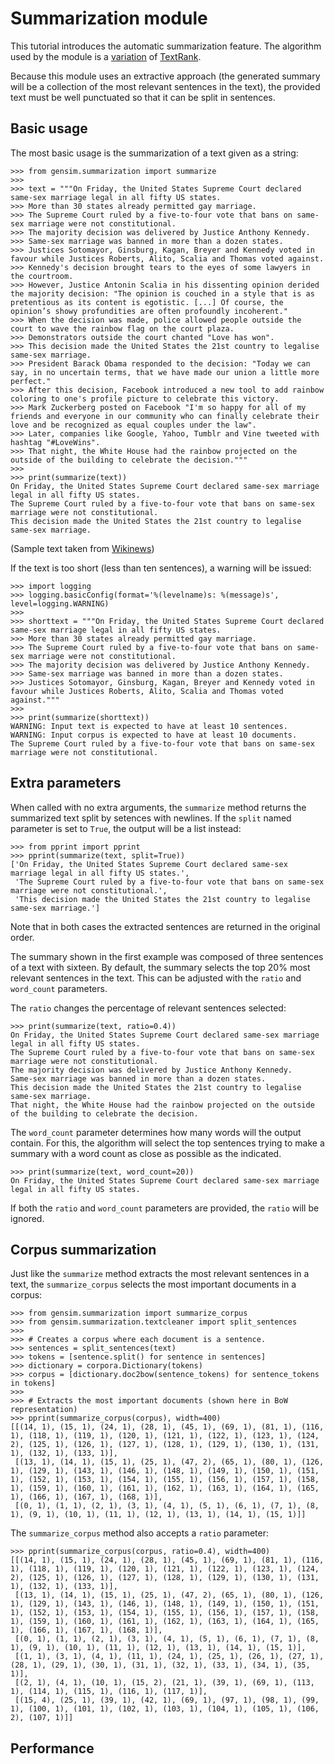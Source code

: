 
Summarization module
====================

This tutorial introduces the automatic summarization feature.
The algorithm used by the module is a [variation](https://github.com/summanlp/docs/raw/master/articulo/articulo-en.pdf) of [TextRank](http://web.eecs.umich.edu/~mihalcea/papers/mihalcea.emnlp04.pdf).

Because this module uses an extractive approach (the generated summary will be a collection of the most relevant sentences in the text),
the provided text must be well punctuated so that it can be split in sentences.


Basic usage
-----------

The most basic usage is the summarization of a text given as a string:

    >>> from gensim.summarization import summarize
    >>>
    >>> text = """On Friday, the United States Supreme Court declared same-sex marriage legal in all fifty US states. 
    >>> More than 30 states already permitted gay marriage. 
    >>> The Supreme Court ruled by a five-to-four vote that bans on same-sex marriage were not constitutional. 
    >>> The majority decision was delivered by Justice Anthony Kennedy.
    >>> Same-sex marriage was banned in more than a dozen states. 
    >>> Justices Sotomayor, Ginsburg, Kagan, Breyer and Kennedy voted in favour while Justices Roberts, Alito, Scalia and Thomas voted against.
    >>> Kennedy's decision brought tears to the eyes of some lawyers in the courtroom. 
    >>> However, Justice Antonin Scalia in his dissenting opinion derided the majority decision: "The opinion is couched in a style that is as pretentious as its content is egotistic. [...] Of course, the opinion’s showy profundities are often profoundly incoherent."
    >>> When the decision was made, police allowed people outside the court to wave the rainbow flag on the court plaza. 
    >>> Demonstrators outside the court chanted "Love has won". 
    >>> This decision made the United States the 21st country to legalise same-sex marriage.
    >>> President Barack Obama responded to the decision: "Today we can say, in no uncertain terms, that we have made our union a little more perfect."
    >>> After this decision, Facebook introduced a new tool to add rainbow coloring to one's profile picture to celebrate this victory. 
    >>> Mark Zuckerberg posted on Facebook "I'm so happy for all of my friends and everyone in our community who can finally celebrate their love and be recognized as equal couples under the law".
    >>> Later, companies like Google, Yahoo, Tumblr and Vine tweeted with hashtag "#LoveWins". 
    >>> That night, the White House had the rainbow projected on the outside of the building to celebrate the decision."""
    >>>
    >>> print(summarize(text))
    On Friday, the United States Supreme Court declared same-sex marriage legal in all fifty US states.
    The Supreme Court ruled by a five-to-four vote that bans on same-sex marriage were not constitutional.
    This decision made the United States the 21st country to legalise same-sex marriage.

(Sample text taken from [Wikinews](https://en.wikinews.org/wiki/US_Supreme_Court_declares_same-sex_marriage_legal))


If the text is too short (less than ten sentences), a warning will be issued:

    >>> import logging
    >>> logging.basicConfig(format='%(levelname)s: %(message)s', level=logging.WARNING)
    >>>
    >>> shorttext = """On Friday, the United States Supreme Court declared same-sex marriage legal in all fifty US states. 
    >>> More than 30 states already permitted gay marriage. 
    >>> The Supreme Court ruled by a five-to-four vote that bans on same-sex marriage were not constitutional. 
    >>> The majority decision was delivered by Justice Anthony Kennedy.
    >>> Same-sex marriage was banned in more than a dozen states. 
    >>> Justices Sotomayor, Ginsburg, Kagan, Breyer and Kennedy voted in favour while Justices Roberts, Alito, Scalia and Thomas voted against."""
    >>>
    >>> print(summarize(shorttext))
    WARNING: Input text is expected to have at least 10 sentences.
    WARNING: Input corpus is expected to have at least 10 documents.
    The Supreme Court ruled by a five-to-four vote that bans on same-sex marriage were not constitutional.


Extra parameters
----------------

When called with no extra arguments, the `summarize` method returns the summarized text split by setences with newlines.
If the `split` named parameter is set to `True`, the output will be a list instead:

    >>> from pprint import pprint 
    >>> pprint(summarize(text, split=True))
    ['On Friday, the United States Supreme Court declared same-sex marriage legal in all fifty US states.',
     'The Supreme Court ruled by a five-to-four vote that bans on same-sex marriage were not constitutional.',
     'This decision made the United States the 21st country to legalise same-sex marriage.']

Note that in both cases the extracted sentences are returned in the original order.


The summary shown in the first example was composed of three sentences of a text with sixteen.
By default, the summary selects the top 20% most relevant sentences in the text. 
This can be adjusted with the `ratio` and `word_count` parameters.

The `ratio` changes the percentage of relevant sentences selected:

    >>> print(summarize(text, ratio=0.4))
    On Friday, the United States Supreme Court declared same-sex marriage legal in all fifty US states.
    The Supreme Court ruled by a five-to-four vote that bans on same-sex marriage were not constitutional.
    The majority decision was delivered by Justice Anthony Kennedy.
    Same-sex marriage was banned in more than a dozen states.
    This decision made the United States the 21st country to legalise same-sex marriage.
    That night, the White House had the rainbow projected on the outside of the building to celebrate the decision.

The `word_count` parameter determines how many words will the output contain.
For this, the algorithm will select the top sentences trying to make a summary with a word count as close 
as possible as the indicated.

    >>> print(summarize(text, word_count=20))
    On Friday, the United States Supreme Court declared same-sex marriage legal in all fifty US states.

If both the `ratio` and `word_count` parameters are provided, the `ratio` will be ignored.


Corpus summarization
--------------------

Just like the `summarize` method extracts the most relevant sentences in a text, the
`summarize_corpus` selects the most important documents in a corpus:

    >>> from gensim.summarization import summarize_corpus
    >>> from gensim.summarization.textcleaner import split_sentences
    >>>
    >>> # Creates a corpus where each document is a sentence.
    >>> sentences = split_sentences(text)
    >>> tokens = [sentence.split() for sentence in sentences]
    >>> dictionary = corpora.Dictionary(tokens)
    >>> corpus = [dictionary.doc2bow(sentence_tokens) for sentence_tokens in tokens]
    >>>
    >>> # Extracts the most important documents (shown here in BoW representation)
    >>> pprint(summarize_corpus(corpus), width=400)
    [[(14, 1), (15, 1), (24, 1), (28, 1), (45, 1), (69, 1), (81, 1), (116, 1), (118, 1), (119, 1), (120, 1), (121, 1), (122, 1), (123, 1), (124, 2), (125, 1), (126, 1), (127, 1), (128, 1), (129, 1), (130, 1), (131, 1), (132, 1), (133, 1)],
     [(13, 1), (14, 1), (15, 1), (25, 1), (47, 2), (65, 1), (80, 1), (126, 1), (129, 1), (143, 1), (146, 1), (148, 1), (149, 1), (150, 1), (151, 1), (152, 1), (153, 1), (154, 1), (155, 1), (156, 1), (157, 1), (158, 1), (159, 1), (160, 1), (161, 1), (162, 1), (163, 1), (164, 1), (165, 1), (166, 1), (167, 1), (168, 1)],
     [(0, 1), (1, 1), (2, 1), (3, 1), (4, 1), (5, 1), (6, 1), (7, 1), (8, 1), (9, 1), (10, 1), (11, 1), (12, 1), (13, 1), (14, 1), (15, 1)]]
     

The `summarize_corpus` method also accepts a `ratio` parameter:

    >>> pprint(summarize_corpus(corpus, ratio=0.4), width=400)
    [[(14, 1), (15, 1), (24, 1), (28, 1), (45, 1), (69, 1), (81, 1), (116, 1), (118, 1), (119, 1), (120, 1), (121, 1), (122, 1), (123, 1), (124, 2), (125, 1), (126, 1), (127, 1), (128, 1), (129, 1), (130, 1), (131, 1), (132, 1), (133, 1)],
     [(13, 1), (14, 1), (15, 1), (25, 1), (47, 2), (65, 1), (80, 1), (126, 1), (129, 1), (143, 1), (146, 1), (148, 1), (149, 1), (150, 1), (151, 1), (152, 1), (153, 1), (154, 1), (155, 1), (156, 1), (157, 1), (158, 1), (159, 1), (160, 1), (161, 1), (162, 1), (163, 1), (164, 1), (165, 1), (166, 1), (167, 1), (168, 1)],
     [(0, 1), (1, 1), (2, 1), (3, 1), (4, 1), (5, 1), (6, 1), (7, 1), (8, 1), (9, 1), (10, 1), (11, 1), (12, 1), (13, 1), (14, 1), (15, 1)],
     [(1, 1), (3, 1), (4, 1), (11, 1), (24, 1), (25, 1), (26, 1), (27, 1), (28, 1), (29, 1), (30, 1), (31, 1), (32, 1), (33, 1), (34, 1), (35, 1)],
     [(2, 1), (4, 1), (10, 1), (15, 2), (21, 1), (39, 1), (69, 1), (113, 1), (114, 1), (115, 1), (116, 1), (117, 1)],
     [(15, 4), (25, 1), (39, 1), (42, 1), (69, 1), (97, 1), (98, 1), (99, 1), (100, 1), (101, 1), (102, 1), (103, 1), (104, 1), (105, 1), (106, 2), (107, 1)]]


Performance
--------------

